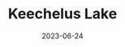 ---
title: "Keechelus Lake"
type: lake
county: Kittitas County
date: 2023-06-24
borders:
  - I-90
hashtag: keechelus-lake
near:
  - Snoqualmie Tunnel
state: Washington
tags:
  - lake
  - Washington
---